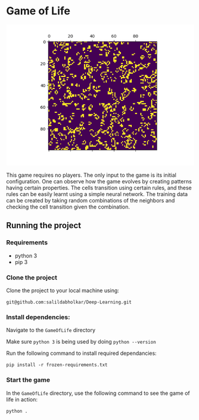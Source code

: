 # Game of Life


![Neural Net generating the Game of life](life.gif?raw=true "Neural Net generating the Game of life")

This game requires no players. 
The only input to the game is its initial configuration. 
One can observe how the game evolves by creating patterns having certain properties.
The cells transition using certain rules, and these rules can be easily learnt using a simple neural network. 
The training data can be created by taking random combinations of the neighbors and checking the cell transition given the combination. 

## Running the project

### Requirements
* python 3
* pip 3

### Clone the project
Clone the project to your local machine using:

    git@github.com:salildabholkar/Deep-Learning.git

### Install dependencies:
Navigate to the `GameOfLife` directory

Make sure `python 3` is being used by doing `python --version`

Run the following command to install required dependancies:

    pip install -r frozen-requirements.txt

### Start the game
In the `GameOfLife` directory, use the following command to see the game of life in action:

    python .